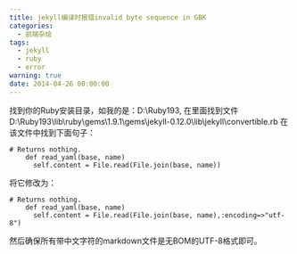 ```yaml
---
title: jekyll编译时报错invalid byte sequence in GBK
categories:
  - 前端杂烩
tags:
  - jekyll
  - ruby
  - error
warning: true
date: 2014-04-26 00:00:00
---
```



找到你的Ruby安装目录，如我的是：D:\Ruby193, 在里面找到文件D:\Ruby193\lib\ruby\gems\1.9.1\gems\jekyll-0.12.0\lib\jekyll\convertible.rb
在该文件中找到下面句子：

    # Returns nothing.
        def read_yaml(base, name)
          self.content = File.read(File.join(base, name))
      
将它修改为：

    # Returns nothing.
        def read_yaml(base, name)
          self.content = File.read(File.join(base, name),:encoding=>"utf-8")
      
然后确保所有带中文字符的markdown文件是无BOM的UTF-8格式即可。
